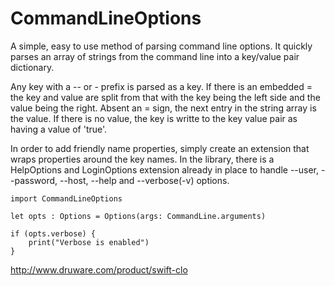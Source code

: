# CommandLineOptions

A simple, easy to use method of parsing command line options.  It quickly parses
an array of strings from the command line into a key/value pair dictionary.

Any key with a -- or - prefix is parsed as a key.  If there is an embedded =
the key and value are split from that with the key being the left side and the
value being the right. Absent an = sign, the next entry in the string array is
the value.  If there is no value, the key is writte to the key value pair as
having a value of 'true'.

In order to add friendly name properties, simply create an extension that wraps
properties around the key names.  In the library, there is a HelpOptions and
LoginOptions extension already in place to handle --user, --password, --host,
--help and --verbose(-v) options.

```
import CommandLineOptions

let opts : Options = Options(args: CommandLine.arguments)

if (opts.verbose) {
    print("Verbose is enabled")
}
```

http://www.druware.com/product/swift-clo
